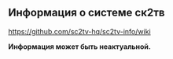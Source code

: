 ## Информация о системе ск2тв

https://github.com/sc2tv-hq/sc2tv-info/wiki

**Информация может быть неактуальной.**
